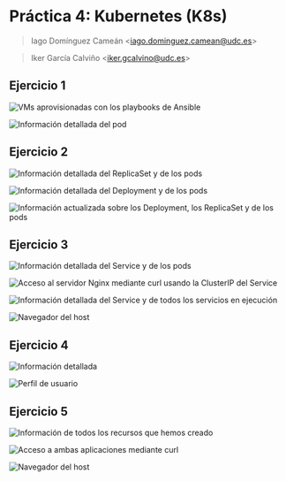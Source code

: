 # Práctica 4: Kubernetes (K8s)

> Iago Domínguez Cameán \<iago.dominguez.camean@udc.es\>

> Iker García Calviño \<iker.gcalvino@udc.es\>

## Ejercicio 1

![VMs aprovisionadas con los playbooks de Ansible](/img/ej1-cap1.png)

![Información detallada del pod](/img/ej1-cap2.png)

## Ejercicio 2

![Información detallada del ReplicaSet y de los pods](/img/ej2-cap1.png)

![Información detallada del Deployment y de los pods](/img/ej2-cap2.png)

![Información actualizada sobre los Deployment, los ReplicaSet y de los pods](/img/ej2-cap3.png)

## Ejercicio 3

![Información detallada del Service y de los pods](/img/ej3-cap1.png)

![Acceso al servidor Nginx mediante curl usando la ClusterIP del Service](/img/ej3-cap2.png)

![Información detallada del Service y de todos los servicios en ejecución](/img/ej3-cap3.png)

![Navegador del host](/img/ej3-cap4.png)

## Ejercicio 4

![Información detallada](/img/ej4-cap1.png)

![Perfil de usuario](/img/ej4-cap2.png)

## Ejercicio 5

![Información de todos los recursos que hemos creado](/img/ej5-cap1.png)

![Acceso a ambas aplicaciones mediante curl](/img/ej5-cap2.png)

![Navegador del host](/img/ej5-cap3.png)

